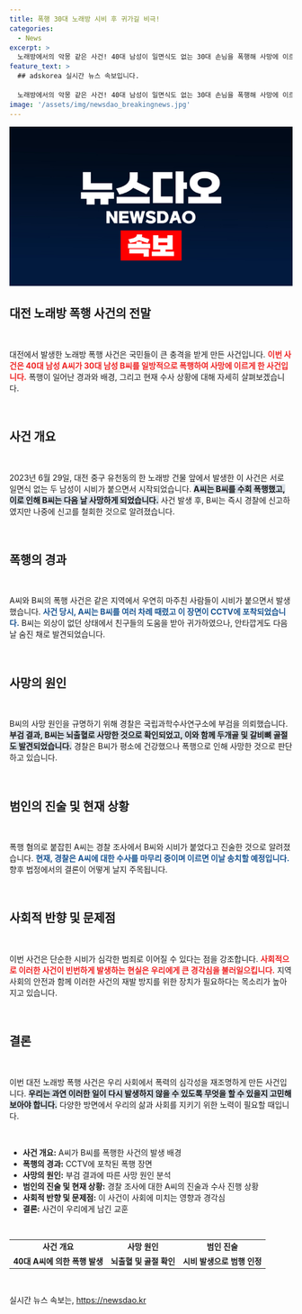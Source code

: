 ```yaml
---
title: 폭행 30대 노래방 시비 후 귀가길 비극!
categories:
  - News
excerpt: >
  노래방에서의 악몽 같은 사건! 40대 남성이 일면식도 없는 30대 손님을 폭행해 사망에 이르게 한 충격적 사례. CCTV가 증명하는 범행의 잔혹함과 숨겨진 진실, 궁금하다면 클릭하세요!
feature_text: >
  ## adskorea 실시간 뉴스 속보입니다.

  노래방에서의 악몽 같은 사건! 40대 남성이 일면식도 없는 30대 손님을 폭행해 사망에 이르게 한 충격적 사례. CCTV가 증명하는 범행의 잔혹함과 숨겨진 진실, 궁금하다면 클릭하세요!
image: '/assets/img/newsdao_breakingnews.jpg'
---
```


<p><img src="/assets/img/newsdao_breakingnews.jpg" alt="adskorea 속보" /></p>

<h2 data-ke-size="size26">대전 노래방 폭행 사건의 전말</h2>

<p data-ke-size="size16">&nbsp;</p>

<p>대전에서 발생한 노래방 폭행 사건은 국민들이 큰 충격을 받게 만든 사건입니다. <b><span style="color: #ee2323;">이번 사건은 40대 남성 A씨가 30대 남성 B씨를 일방적으로 폭행하여 사망에 이르게 한 사건입니다.</span></b> 폭행이 일어난 경과와 배경, 그리고 현재 수사 상황에 대해 자세히 살펴보겠습니다.</p>

<p data-ke-size="size16">&nbsp;</p>

<h2 data-ke-size="size26">사건 개요</h2>

<p data-ke-size="size16">&nbsp;</p>

<p>2023년 6월 29일, 대전 중구 유천동의 한 노래방 건물 앞에서 발생한 이 사건은 서로 일면식 없는 두 남성이 시비가 붙으면서 시작되었습니다. <b><span style="background-color: #21538527;">A씨는 B씨를 수회 폭행했고, 이로 인해 B씨는 다음 날 사망하게 되었습니다.</span></b> 사건 발생 후, B씨는 즉시 경찰에 신고하였지만 나중에 신고를 철회한 것으로 알려졌습니다.</p>

<p data-ke-size="size16">&nbsp;</p>

<h2 data-ke-size="size26">폭행의 경과</h2>

<p data-ke-size="size16">&nbsp;</p>

<p>A씨와 B씨의 폭행 사건은 같은 지역에서 우연히 마주친 사람들이 시비가 붙으면서 발생했습니다. <b><span style="color: #1a5490;">사건 당시, A씨는 B씨를 여러 차례 때렸고 이 장면이 CCTV에 포착되었습니다.</span></b> B씨는 외상이 없던 상태에서 친구들의 도움을 받아 귀가하였으나, 안타깝게도 다음 날 숨진 채로 발견되었습니다.</p>

<p data-ke-size="size16">&nbsp;</p>

<h2 data-ke-size="size26">사망의 원인</h2>

<p data-ke-size="size16">&nbsp;</p>

<p>B씨의 사망 원인을 규명하기 위해 경찰은 국립과학수사연구소에 부검을 의뢰했습니다. <b><span style="background-color: #21538527;">부검 결과, B씨는 뇌출혈로 사망한 것으로 확인되었고, 이와 함께 두개골 및 갈비뼈 골절도 발견되었습니다.</span></b> 경찰은 B씨가 평소에 건강했으나 폭행으로 인해 사망한 것으로 판단하고 있습니다.</p>

<p data-ke-size="size16">&nbsp;</p>

<h2 data-ke-size="size26">범인의 진술 및 현재 상황</h2>

<p data-ke-size="size16">&nbsp;</p>

<p>폭행 혐의로 붙잡힌 A씨는 경찰 조사에서 B씨와 시비가 붙었다고 진술한 것으로 알려졌습니다. <b><span style="color: #1a5490;">현재, 경찰은 A씨에 대한 수사를 마무리 중이며 이르면 이날 송치할 예정입니다.</span></b> 향후 법정에서의 결론이 어떻게 날지 주목됩니다.</p>

<p data-ke-size="size16">&nbsp;</p>

<h2 data-ke-size="size26">사회적 반향 및 문제점</h2>

<p data-ke-size="size16">&nbsp;</p>

<p>이번 사건은 단순한 시비가 심각한 범죄로 이어질 수 있다는 점을 강조합니다. <b><span style="color: #ee2323;">사회적으로 이러한 사건이 빈번하게 발생하는 현실은 우리에게 큰 경각심을 불러일으킵니다.</span></b> 지역 사회의 안전과 함께 이러한 사건의 재발 방지를 위한 장치가 필요하다는 목소리가 높아지고 있습니다.</p>

<p data-ke-size="size16">&nbsp;</p>

<h2 data-ke-size="size26">결론</h2>

<p data-ke-size="size16">&nbsp;</p>

<p>이번 대전 노래방 폭행 사건은 우리 사회에서 폭력의 심각성을 재조명하게 만든 사건입니다. <b><span style="background-color: #21538527;">우리는 과연 이러한 일이 다시 발생하지 않을 수 있도록 무엇을 할 수 있을지 고민해보아야 합니다.</span></b> 다양한 방면에서 우리의 삶과 사회를 지키기 위한 노력이 필요할 때입니다.</p>

<p data-ke-size="size16">&nbsp;</p>

<ul>
    <li><b>사건 개요:</b> A씨가 B씨를 폭행한 사건의 발생 배경</li>
    <li><b>폭행의 경과:</b> CCTV에 포착된 폭행 장면</li>
    <li><b>사망의 원인:</b> 부검 결과에 따른 사망 원인 분석</li>
    <li><b>범인의 진술 및 현재 상황:</b> 경찰 조사에 대한 A씨의 진술과 수사 진행 상황</li>
    <li><b>사회적 반향 및 문제점:</b> 이 사건이 사회에 미치는 영향과 경각심</li>
    <li><b>결론:</b> 사건이 우리에게 남긴 교훈</li>
</ul>

<p data-ke-size="size16">&nbsp;</p>

<table style="width: 100%; text-align: left;">
    <tr>
        <td style="text-align: center; height: 17px;"><b>사건 개요</b></td>
        <td style="text-align: center; height: 17px;"><b>사망 원인</b></td>
        <td style="text-align: center; height: 17px;"><b>범인 진술</b></td>
    </tr>
    <tr>
        <td style="text-align: center; height: 17px;"><b>40대 A씨에 의한 폭행 발생</b></td>
        <td style="text-align: center; height: 17px;"><b>뇌출혈 및 골절 확인</b></td>
        <td style="text-align: center; height: 17px;"><b>시비 발생으로 범행 인정</b></td>
    </tr>
</table>

<p data-ke-size="size16">&nbsp;</p>
실시간 뉴스 속보는, <a href="https://newsdao.kr" rel="dofollow">https://newsdao.kr</a>


